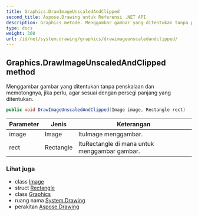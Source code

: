 ```yaml
---
title: Graphics.DrawImageUnscaledAndClipped
second_title: Aspose.Drawing untuk Referensi .NET API
description: Graphics metode. Menggambar gambar yang ditentukan tanpa penskalaan dan memotongnya jika perlu agar sesuai dengan persegi panjang yang ditentukan.
type: docs
weight: 360
url: /id/net/system.drawing/graphics/drawimageunscaledandclipped/
---
```

## Graphics.DrawImageUnscaledAndClipped method

Menggambar gambar yang ditentukan tanpa penskalaan dan memotongnya, jika perlu, agar sesuai dengan persegi panjang yang ditentukan.

```csharp
public void DrawImageUnscaledAndClipped(Image image, Rectangle rect)
```

| Parameter | Jenis | Keterangan |
| --- | --- | --- |
| image | Image | ItuImage menggambar. |
| rect | Rectangle | ItuRectangle di mana untuk menggambar gambar. |

### Lihat juga

* class [Image](../../image/)
* struct [Rectangle](../../rectangle/)
* class [Graphics](../)
* ruang nama [System.Drawing](../../graphics/)
* perakitan [Aspose.Drawing](../../../)


